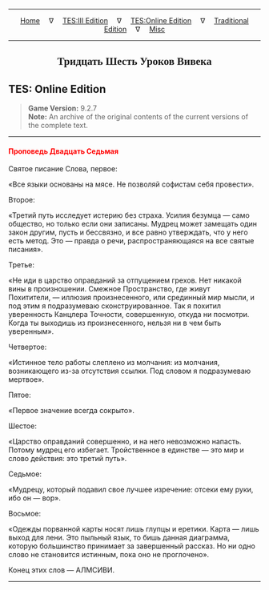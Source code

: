 
---

<!-- Jekyll Page Links -->

<center>
<a href="../../../../index.html">Home</a>
&emsp;&nabla;&emsp;
<a href="../../../index-tes3.html">TES:III Edition</a>
&emsp;&nabla;&emsp;
<a href="../../../index-teso.html">TES:Online Edition</a>
&emsp;&nabla;&emsp;
<a href="../../../index-traditional.html">Traditional Edition</a>
&emsp;&nabla;&emsp;
<a href="../../../index-misc.html">Misc</a>
</center>

<!-- Markdown Body Below: -->

---

<center>
<h2><span style="font-family:Georgia">Тридцать Шесть Уроков Вивека</span></h2>
</center>

## TES: Online Edition

> __Game Version:__ 9.2.7\
> __Note:__ An archive of the original contents of the current versions of the complete text.

---

#### <span style="color:red">Проповедь Двадцать Седьмая</span>

Святое писание Слова, первое:

«Все языки основаны на мясе. Не позволяй софистам себя провести».

Второе:

«Третий путь исследует истерию без страха. Усилия безумца — само общество, но только если они записаны. Мудрец может замещать один закон другим, пусть и бессвязно, и все равно утверждать, что у него есть метод. Это — правда о речи, распространяющаяся на все святые писания».

Третье:

«Не иди в царство оправданий за отпущением грехов. Нет никакой вины в произношении. Смежное Пространство, где живут Похитители, — иллюзия произнесенного, или срединный мир мысли, и под этим я подразумеваю сконструированное. Так я похитил уверенность Канцлера Точности, совершенную, откуда ни посмотри. Когда ты выходишь из произнесенного, нельзя ни в чем быть уверенным».

Четвертое:

«Истинное тело работы слеплено из молчания: из молчания, возникающего из-за отсутствия ссылки. Под словом я подразумеваю мертвое».

Пятое:

«Первое значение всегда сокрыто».

Шестое:

«Царство оправданий совершенно, и на него невозможно напасть. Потому мудрец его избегает. Тройственное в единстве — это мир и слово действия: это третий путь».

Седьмое:

«Мудрецу, который подавил свое лучшее изречение: отсеки ему руки, ибо он — вор».

Восьмое:

«Одежды порванной карты носят лишь глупцы и еретики. Карта — лишь выход для лени. Это пыльный язык, то бишь данная диаграмма, которую большинство принимает за завершенный рассказ. Но ни одно слово не становится истинным, пока оно не проглочено».

Конец этих слов — АЛМСИВИ.

---
